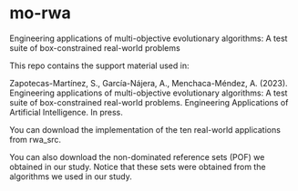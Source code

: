 # mo-rwa
Engineering applications of multi-objective evolutionary algorithms: A test suite of box-constrained real-world problems

This repo contains the support material used in:

Zapotecas-Martínez, S., García-Nájera, A., Menchaca-Méndez, A. (2023). 
Engineering applications of multi-objective evolutionary algorithms: A test suite of box-constrained real-world problems. 
Engineering Applications of Artificial Intelligence. In press.

You can download the implementation of the ten real-world applications from rwa_src.

You can also download the non-dominated reference sets (POF) we obtained in our study. Notice that these sets were obtained from 
the algorithms we used in our study.
